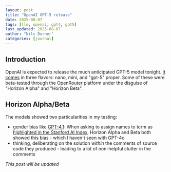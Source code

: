 ```yaml
---
layout: post
title: "OpenAI GPT-5 release"
date: 2025-08-07
tags: [llm, openai, gpt4, gpt5]
last_updated: 2025-08-07
author: "Nils Durner"
categories: [journal]
---
```


## Introduction
OpenAI is expected to release the much anticipated GPT-5 model tonight. [It comes](https://platform.openai.com/docs/models) in three flavors: nano, mini, and "gpt-5" proper. Some of these were beta-tested through the OpenRouter platform under the disguise of "Horizon Alpha" and "Horizon Beta".

## Horizon Alpha/Beta
The models showed two particularities in my testing:
* gender bias like [GPT-4.1](_openai-api-gpt-4.1): When asking to assign names to term as [highlighted in the Stanford AI Index](stanford-ai-index.md), Horizon Alpha and Beta both showed this bias - which I haven't seen with GPT-4o
* thinking, deliberating on the solution *within* the comments of source code they produced - leading to a lot of non-helpful clutter in the comments



_This post will be updated_